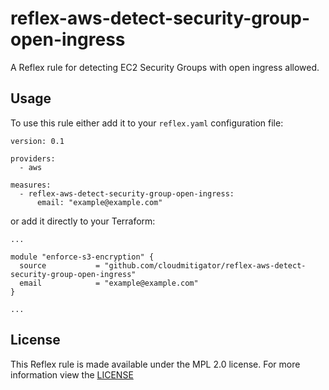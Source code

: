 # reflex-aws-detect-security-group-open-ingress
A Reflex rule for detecting EC2 Security Groups with open ingress allowed.

## Usage
To use this rule either add it to your `reflex.yaml` configuration file:  
```
version: 0.1

providers:
  - aws

measures:
  - reflex-aws-detect-security-group-open-ingress:
      email: "example@example.com"
```

or add it directly to your Terraform:  
```
...

module "enforce-s3-encryption" {
  source           = "github.com/cloudmitigator/reflex-aws-detect-security-group-open-ingress"
  email            = "example@example.com"
}

...
```

## License
This Reflex rule is made available under the MPL 2.0 license. For more information view the [LICENSE](https://github.com/cloudmitigator/reflex-aws-enforce-s3-encryption/blob/master/LICENSE) 
